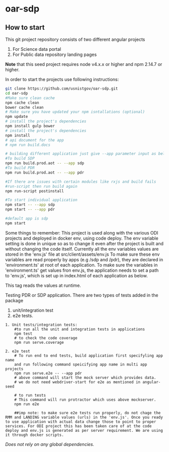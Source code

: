 # oar-sdp

## How to start
This git project repository consists of two different angular projects 
1. For Science data portal
2. For Public data repository landing pages 

**Note** that this seed project requires node v4.x.x or higher and npm 2.14.7 or higher.

In order to start the projects use following instructions:


```bash
git clone https://github.com/usnistgov/oar-sdp.git
cd oar-sdp
#Make sure clean cache
npm cache clean
bower cache clean
# Make sure you have updated your npm isntallations (optional)
npm update
# install the project's dependencies
npm install gulp bower
# install the project's dependencies
npm install
# api document for the app
# npm run build.docs

# building different application just give --app parameter input as below
#To build SDP
npm run build.prod.aot -- --app sdp
#To build PDR
npm run build.prod.aot -- --app pdr

#If there are issues with certain modules like rxjs and build fails
#run-script then run build again
npm run-script postinstall  

#To start individual application
npm start -- --app sdp
npm start -- --app pdr

#default app is sdp
npm start
```

Some things to remember:
This project is used along with the various ODI projects and deployed in docker env, using code deploy. The env variable setting is done in unique so as to change it even after the project is built and without changing the code itself.
 Currently all the env variables values are stored in the 'env.js' file at src/client/assets/env.js
 To make sure these env variables are read properly by apps (e.g /sdp and /pdr), they are declared in 'environment.ts' at root of each application.
 To make sure the variables in 'environment.ts' get values fron env.js, the application needs to set a path to 'env.js', which is set up in index.html of each application as below.
 <script src="assets/env.js"></script> 
 This tag reads the values at runtime.


Testing PDR or SDP application.
There are two types of tests added in the package 
1. unit/integration test
2. e2e tests.
```
1. Unit tests/integration tests:
    #to run all the unit and integration tests in applications
    npm test
    # to check the code coverage
    npm run serve.coverage

2. e2e test
    # To run end to end tests, build application first specifyling app name
    and run following command speicifying app name in multi app projects
    npm run serve.e2e -- --app pdr
    # above command will start the mock server which provides data.
    # we do not need webdriver-start for e2e as mentioned in angular-seed

    # to run tests
    # This command will run protractor which uses above mockserver.
    npm run e2e

    ##imp note: to make sure e2e tests run properly, do not chage the RMM and LANDING variable values (urls) in the 'env.js'. Once you ready to use application with actual data change those to point to proper services. For ODI project this has been taken care of at the code deploy and env.js is generated as per server requirement. We are using it through docker scripts.
```
_Does not rely on any global dependencies._
